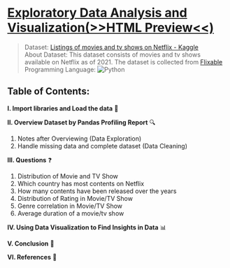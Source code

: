 # [Exploratory Data Analysis and Visualization(>>HTML Preview<<)](https://htmlpreview.github.io/?https://github.com/tedhwang007/netflix-eda/blob/main/Preview.html)
> Dataset: [Listings of movies and tv shows on Netflix - Kaggle](https://www.kaggle.com/datasets/shivamb/netflix-shows)<br>
> About Dataset: This dataset consists of movies and tv shows available on Netflix as of 2021. The dataset is collected from [Flixable](https://flixable.com/)<br>
> Programming Language: ![Python](https://img.shields.io/badge/python-3670A0?style=for-the-badge&logo=python&logoColor=ffdd54)
## Table of Contents:
**I. Import libraries and Load the data** :open_file_folder:

**II. Overview Dataset by Pandas Profiling Report** :mag:

1. Notes after Overviewing (Data Exploration)
2. Handle missing data and complete dataset (Data Cleaning)

**III. Questions** :question: 

1. Distribution of Movie and TV Show
2. Which country has most contents on Netflix
3. How many contents have been released over the years
4. Distribution of Rating in Movie/TV Show
5. Genre correlation in Movie/TV Show
6. Average duration of a movie/tv show

**IV. Using Data Visualization to Find Insights in Data** :bar_chart:

**V. Conclusion** :pushpin:

**VI. References** :bookmark_tabs:
